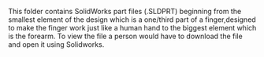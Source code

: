 This folder contains SolidWorks part files (.SLDPRT) beginning from the smallest element of the design which is a one/third part of a finger,designed to make the finger work just like a human hand to the biggest element which is the forearm. To view the file a person would have to download the file and open it using Solidworks.

